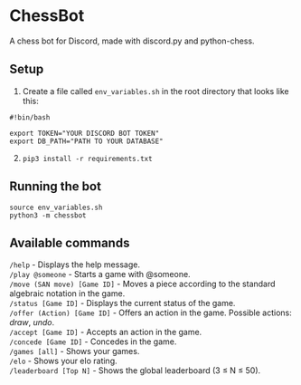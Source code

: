 # ChessBot
A chess bot for Discord, made with discord.py and python-chess.

## Setup
1. Create a file called `env_variables.sh` in the root directory that looks like this:
```
#!bin/bash

export TOKEN="YOUR DISCORD BOT TOKEN"
export DB_PATH="PATH TO YOUR DATABASE"

```
2. `pip3 install -r requirements.txt`

## Running the bot
```
source env_variables.sh
python3 -m chessbot
```

## Available commands
`/help` - Displays the help message.  
`/play @someone` - Starts a game with @someone.  
`/move (SAN move) [Game ID]` - Moves a piece according to the standard algebraic notation in the game.  
`/status [Game ID]` - Displays the current status of the game.  
`/offer (Action) [Game ID]` - Offers an action in the game. Possible actions: *draw*, *undo*.  
`/accept [Game ID]` - Accepts an action in the game.  
`/concede [Game ID]` - Concedes in the game.  
`/games [all]` - Shows your games.  
`/elo` - Shows your elo rating.  
`/leaderboard [Top N]` - Shows the global leaderboard (3 ≤ N ≤ 50).  
